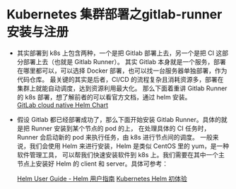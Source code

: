 # Kubernetes 集群部署之gitlab-runner安装与注册
- 其实部署到 k8s 上包含两种，一个是把 Gitlab 部署上去，另一个是把 CI 这部分部署上去（也就是 Gitlab Runner）。
其实 Gitlab 本身就是一个服务，部署在哪里都可以，可以选择 Docker 部署，也可以找一台服务器单独部署，作为代码仓库。
最关键的其实是后者，CI/CD 的流程复杂且消耗资源多，部署在集群上就能自动调度，达到资源利用最大化。
那么下面着重讲 Gitlab Runner 的 k8s 部署，想了解前者的可以看官方文档，通过 helm 安装。<br>
[GitLab cloud native Helm Chart](https://docs.gitlab.com/charts/)

- 假设 Gitlab 都已经部署成功了，那么下面开始安装 Gitlab Runner。具体的就是把 Runner 安装到某个节点的 pod 的上，
在处理具体的 CI 任务时，Runner 会启动新的 pod 来执行任务，由 k8s 进行节点间的调度。
一般来说，我们会使用 Helm 来进行安装，Helm 是类似 CentOS 里的 yum，是一种软件管理工具，
可以帮我们快速安装软件到 k8s 上。我们需要在其中一个主节点上安装好 Helm 的 client 和 server。具体可参考：

    [Helm User Guide - Helm 用户指南](https://whmzsu.github.io/helm-doc-zh-cn/quickstart/install-zh_cn.html)
    [Kubernetes Helm 初体验](https://zhuanlan.zhihu.com/p/33813367)
 
